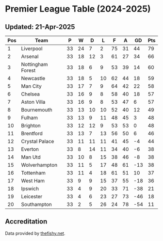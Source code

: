 # Premier League Table (2024-2025)
## Updated: 21-Apr-2025

| Pos | Team | P | W | D | L | F | A | GD | Pts |
| --- | --- | --- | --- | --- | --- | --- | --- | --- | --- |
| 1 | Liverpool | 33 | 24 | 7 | 2 | 75 | 31 | 44 | 79 |
| 2 | Arsenal | 33 | 18 | 12 | 3 | 61 | 27 | 34 | 66 |
| 3 | Nottingham Forest | 33 | 18 | 6 | 9 | 53 | 39 | 14 | 60 |
| 4 | Newcastle | 33 | 18 | 5 | 10 | 62 | 44 | 18 | 59 |
| 5 | Man City | 33 | 17 | 7 | 9 | 64 | 42 | 22 | 58 |
| 6 | Chelsea | 33 | 16 | 9 | 8 | 58 | 40 | 18 | 57 |
| 7 | Aston Villa | 33 | 16 | 9 | 8 | 53 | 47 | 6 | 57 |
| 8 | Bournemouth | 33 | 13 | 10 | 10 | 52 | 40 | 12 | 49 |
| 9 | Fulham | 33 | 13 | 9 | 11 | 48 | 45 | 3 | 48 |
| 10 | Brighton | 33 | 12 | 12 | 9 | 53 | 53 | 0 | 48 |
| 11 | Brentford | 33 | 13 | 7 | 13 | 56 | 50 | 6 | 46 |
| 12 | Crystal Palace | 33 | 11 | 11 | 11 | 41 | 45 | -4 | 44 |
| 13 | Everton | 33 | 8 | 14 | 11 | 34 | 40 | -6 | 38 |
| 14 | Man Utd | 33 | 10 | 8 | 15 | 38 | 46 | -8 | 38 |
| 15 | Wolverhampton | 33 | 11 | 5 | 17 | 48 | 61 | -13 | 38 |
| 16 | Tottenham | 33 | 11 | 4 | 18 | 61 | 51 | 10 | 37 |
| 17 | West Ham | 33 | 9 | 9 | 15 | 37 | 55 | -18 | 36 |
| 18 | Ipswich | 33 | 4 | 9 | 20 | 33 | 71 | -38 | 21 |
| 19 | Leicester | 33 | 4 | 6 | 23 | 27 | 73 | -46 | 18 |
| 20 | Southampton | 33 | 2 | 5 | 26 | 24 | 78 | -54 | 11 |

## Accreditation 

Data provided by [thefishy.net](https://www.thefishy.net/).
